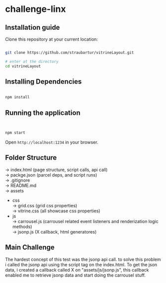 # challenge-linx

## Installation guide

Clone this repository at your current location:

```bash

git clone https://github.com/straubartur/vitrineLayout.git

# enter at the directory
cd vitrineLayout

```

## Installing Dependencies

```bash

npm install


```

## Running the application

```bash


npm start

```

Open ```http://localhost:1234``` in your browser.

## Folder Structure

-> index.html (page structure, script calls, api call)\
-> packge.json (parcel deps, and script runs)\
-> .gitignore\
-> README.md\
-> assets
  * css\
  -> grid.css (grid css properties)\
  -> vitrine.css (all showcase css properties)
  * js\
    -> carrousel.js (carrousel related event listeners and renderization logic methods)\
    -> jsonp.js (X callback, html generatores)

## Main Challenge

The hardest concept of this test was the jsonp api call. to solve this problem i called the jsonp api using the script tag on the index.html. To get the json data, i created a callback called X on "assets/js/jsonp.js", this callback enabled me to retrieve jsonp data and start doing the carrousel stuff.
